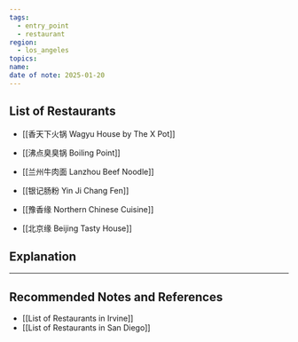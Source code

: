 ```yaml
---
tags:
  - entry_point
  - restaurant
region:
  - los_angeles
topics: 
name: 
date of note: 2025-01-20
---
```


## List of Restaurants

- [[香天下火锅 Wagyu House by The X Pot]]
- [[沸点臭臭锅 Boiling Point]]


- [[兰州牛肉面 Lanzhou Beef Noodle]]


- [[银记肠粉 Yin Ji Chang Fen]]


- [[豫香缘 Northern Chinese Cuisine]]
- [[北京缘 Beijing Tasty House]]



## Explanation





-----------
##  Recommended Notes and References

- [[List of Restaurants in Irvine]]
- [[List of Restaurants in San Diego]]